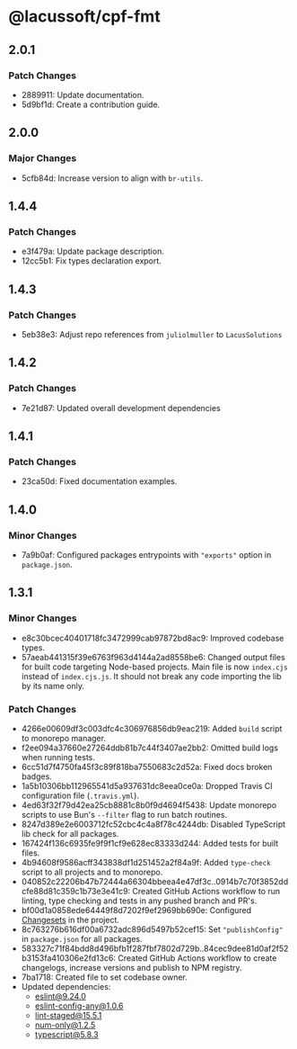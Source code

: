 # @lacussoft/cpf-fmt

## 2.0.1

### Patch Changes

- 2889911: Update documentation.
- 5d9bf1d: Create a contribution guide.

## 2.0.0

### Major Changes

- 5cfb84d: Increase version to align with `br-utils`.

## 1.4.4

### Patch Changes

- e3f479a: Update package description.
- 12cc5b1: Fix types declaration export.

## 1.4.3

### Patch Changes

- 5eb38e3: Adjust repo references from `juliolmuller` to `LacusSolutions`

## 1.4.2

### Patch Changes

- 7e21d87: Updated overall development dependencies

## 1.4.1

### Patch Changes

- 23ca50d: Fixed documentation examples.

## 1.4.0

### Minor Changes

- 7a9b0af: Configured packages entrypoints with `"exports"` option in `package.json`.

## 1.3.1

### Minor Changes

- e8c30bcec40401718fc3472999cab97872bd8ac9: Improved codebase types.
- 57aeab441315f39e6763f963d4144a2ad8558be6: Changed output files for built code targeting Node-based projects. Main file is now `index.cjs` instead of `index.cjs.js`. It should not break any code importing the lib by its name only.

### Patch Changes

- 4266e00609df3c003dfc4c306976856db9eac219: Added `build` script to monorepo manager.
- f2ee094a37660e27264ddb81b7c44f3407ae2bb2: Omitted build logs when running tests.
- 6cc51d7f4750fa45f3c89f818ba7550683c2d52a: Fixed docs broken badges.
- 1a5b10306bb112965541d5a937631dc8eea0ce0a: Dropped Travis CI configuration file (`.travis.yml`).
- 4ed63f32f79d42ea25cb8881c8b0f9d4694f5438: Update monorepo scripts to use Bun's `--filter` flag to run batch routines.
- 8247d389e2e6003712fc52cbc4c4a8f78c4244db: Disabled TypeScript lib check for all packages.
- 167424f136c6935fe9f9f1cf9e628ec83333d244: Added tests for built files.
- 4b94608f9586acff343838df1d251452a2f84a9f: Added `type-check` script to all projects and to monorepo.
- 040852c22206b47b72444a66304bbeea4e47df3c..0914b7c70f3852ddcfe88d81c359c1b73e3e41c9: Created GitHub Actions workflow to run linting, type checking and tests in any pushed branch and PR's.
- bf00d1a0858ede64449f8d7202f9ef2969bb690e: Configured [Changesets](https://github.com/changesets/changesets) in the project.
- 8c763276b616df00a6732adc896d5497b52cef15: Set `"publishConfig"` in `package.json` for all packages.
- 583327c71f84bdd8d496bfb1f287fbf7802d729b..84cec9dee81d0af2f52b3153fa410306e2fd13c6: Created GitHub Actions workflow to create changelogs, increase versions and publish to NPM registry.
- 7ba1718: Created file to set codebase owner.
- Updated dependencies:
  - eslint@9.24.0
  - eslint-config-any@1.0.6
  - lint-staged@15.5.1
  - num-only@1.2.5
  - typescript@5.8.3
